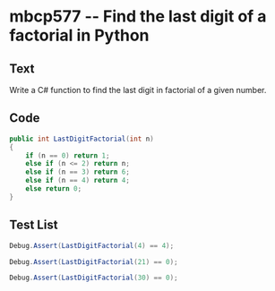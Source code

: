 # mbcp577 -- Find the last digit of a factorial in Python

## Text

Write a C# function to find the last digit in factorial of a given number.

## Code

```csharp
public int LastDigitFactorial(int n) 
{
    if (n == 0) return 1;
    else if (n <= 2) return n;
    else if (n == 3) return 6;
    else if (n == 4) return 4;
    else return 0;
}
```

## Test List

```csharp
Debug.Assert(LastDigitFactorial(4) == 4);
```

```csharp
Debug.Assert(LastDigitFactorial(21) == 0);
```

```csharp
Debug.Assert(LastDigitFactorial(30) == 0);
```
